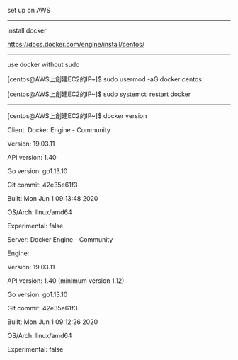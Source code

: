 set up on AWS
________________________________________________________________________________________________________________________________________
install docker

https://docs.docker.com/engine/install/centos/
________________________________________________________________________________________________________________________________________
use docker without sudo

[centos@AWS上創建EC2的IP~]$ sudo usermod -aG docker centos

[centos@AWS上創建EC2的IP~]$ sudo systemctl restart docker
________________________________________________________________________________________________________________________________________
[centos@AWS上創建EC2的IP~]$ docker version

Client: Docker Engine - Community

 Version:           19.03.11
 
 API version:       1.40
 
 Go version:        go1.13.10
 
 Git commit:        42e35e61f3
 
 Built:             Mon Jun  1 09:13:48 2020
 
 OS/Arch:           linux/amd64
 
 Experimental:      false

Server: Docker Engine - Community

 Engine:
 
  Version:          19.03.11
  
  API version:      1.40 (minimum version 1.12)
  
  Go version:       go1.13.10
  
  Git commit:       42e35e61f3
  
  Built:            Mon Jun  1 09:12:26 2020
  
  OS/Arch:          linux/amd64
  
  Experimental:     false
